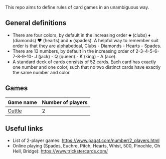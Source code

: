 This repo aims to define rules of card games in an unambiguous way.

## General definitions

* There are four colors, by default in the increasing order :clubs: (clubs) :diamonds: (diamonds) :hearts: (hearts) and :spades: (spades). A helpful way to remember suit order is that they are alphabetical, Clubs - Diamonds - Hearts - Spades.
* There are 13 numbers, by default in the increasing order of 2-3-4-5-6-7-8-9-10- J (jack) - Q (queen) - K (king) - A (ace).
* A standard deck of cards consists of 52 cards. Each card has exactly one number and one color, such that no two distinct cards have exactly the same number and color.

## Games

| Game name  | Number of players |
|---| --- |
| [Cuttle](cuttle.md) | 2 |


## Useful links

* List of 2-player games: https://www.pagat.com/number/2_players.html
* Online playing (Spades, Euchre, Pitch, Hearts, Whist, 500, Pinochle, Oh Hell, Bridge): https://www.trickstercards.com/

